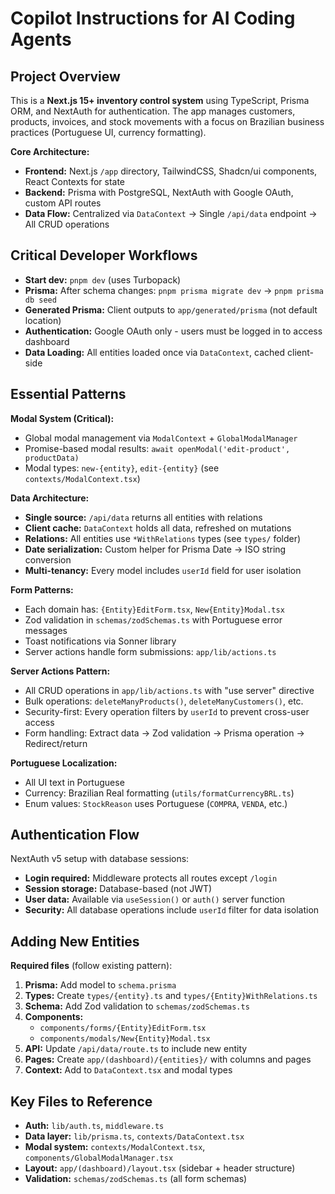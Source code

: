 # Copilot Instructions for AI Coding Agents

## Project Overview

This is a **Next.js 15+ inventory control system** using TypeScript, Prisma ORM, and NextAuth for authentication. The app manages customers, products, invoices, and stock movements with a focus on Brazilian business practices (Portuguese UI, currency formatting).

**Core Architecture:**

- **Frontend:** Next.js `/app` directory, TailwindCSS, Shadcn/ui components, React Contexts for state
- **Backend:** Prisma with PostgreSQL, NextAuth with Google OAuth, custom API routes
- **Data Flow:** Centralized via `DataContext` → Single `/api/data` endpoint → All CRUD operations

## Critical Developer Workflows

- **Start dev:** `pnpm dev` (uses Turbopack)
- **Prisma:** After schema changes: `pnpm prisma migrate dev` → `pnpm prisma db seed`
- **Generated Prisma:** Client outputs to `app/generated/prisma` (not default location)
- **Authentication:** Google OAuth only - users must be logged in to access dashboard
- **Data Loading:** All entities loaded once via `DataContext`, cached client-side

## Essential Patterns

**Modal System (Critical):**

- Global modal management via `ModalContext` + `GlobalModalManager`
- Promise-based modal results: `await openModal('edit-product', productData)`
- Modal types: `new-{entity}`, `edit-{entity}` (see `contexts/ModalContext.tsx`)

**Data Architecture:**

- **Single source:** `/api/data` returns all entities with relations
- **Client cache:** `DataContext` holds all data, refreshed on mutations
- **Relations:** All entities use `*WithRelations` types (see `types/` folder)
- **Date serialization:** Custom helper for Prisma Date → ISO string conversion
- **Multi-tenancy:** Every model includes `userId` field for user isolation

**Form Patterns:**

- Each domain has: `{Entity}EditForm.tsx`, `New{Entity}Modal.tsx`
- Zod validation in `schemas/zodSchemas.ts` with Portuguese error messages
- Toast notifications via Sonner library
- Server actions handle form submissions: `app/lib/actions.ts`

**Server Actions Pattern:**

- All CRUD operations in `app/lib/actions.ts` with "use server" directive
- Bulk operations: `deleteManyProducts()`, `deleteManyCustomers()`, etc.
- Security-first: Every operation filters by `userId` to prevent cross-user access
- Form handling: Extract data → Zod validation → Prisma operation → Redirect/return

**Portuguese Localization:**

- All UI text in Portuguese
- Currency: Brazilian Real formatting (`utils/formatCurrencyBRL.ts`)
- Enum values: `StockReason` uses Portuguese (`COMPRA`, `VENDA`, etc.)

## Authentication Flow

NextAuth v5 setup with database sessions:

- **Login required:** Middleware protects all routes except `/login`
- **Session storage:** Database-based (not JWT)
- **User data:** Available via `useSession()` or `auth()` server function
- **Security:** All database operations include `userId` filter for data isolation

## Adding New Entities

**Required files** (follow existing pattern):

1. **Prisma:** Add model to `schema.prisma`
2. **Types:** Create `types/{entity}.ts` and `types/{Entity}WithRelations.ts`
3. **Schema:** Add Zod validation to `schemas/zodSchemas.ts`
4. **Components:**
   - `components/forms/{Entity}EditForm.tsx`
   - `components/modals/New{Entity}Modal.tsx`
5. **API:** Update `/api/data/route.ts` to include new entity
6. **Pages:** Create `app/(dashboard)/{entities}/` with columns and pages
7. **Context:** Add to `DataContext.tsx` and modal types

## Key Files to Reference

- **Auth:** `lib/auth.ts`, `middleware.ts`
- **Data layer:** `lib/prisma.ts`, `contexts/DataContext.tsx`
- **Modal system:** `contexts/ModalContext.tsx`, `components/GlobalModalManager.tsx`
- **Layout:** `app/(dashboard)/layout.tsx` (sidebar + header structure)
- **Validation:** `schemas/zodSchemas.ts` (all form schemas)
